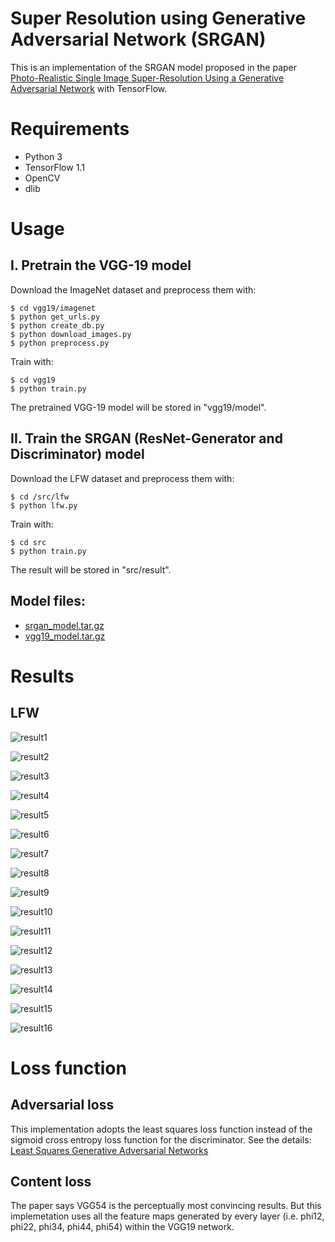# Super Resolution using Generative Adversarial Network (SRGAN)

This is an implementation of the SRGAN model proposed in the paper
[Photo-Realistic Single Image Super-Resolution Using a Generative Adversarial Network](
https://arxiv.org/abs/1609.04802)
with TensorFlow.

# Requirements

- Python 3
- TensorFlow 1.1
- OpenCV
- dlib

# Usage

## I. Pretrain the VGG-19 model

Download the ImageNet dataset and preprocess them with:

```
$ cd vgg19/imagenet
$ python get_urls.py
$ python create_db.py
$ python download_images.py
$ python preprocess.py
```

Train with:

```
$ cd vgg19
$ python train.py
```

The pretrained VGG-19 model will be stored in "vgg19/model".


## II. Train the SRGAN (ResNet-Generator and Discriminator) model

Download the LFW dataset and preprocess them with:

```
$ cd /src/lfw
$ python lfw.py
```

Train with:

```
$ cd src
$ python train.py
```

The result will be stored in "src/result".

## Model files:
- [srgan_model.tar.gz](https://drive.google.com/open?id=0B-s6ok7B0V9vbEtYQzA1Ylphb2c)
- [vgg19_model.tar.gz](https://drive.google.com/open?id=0B-s6ok7B0V9vcXNfSzdjZ0lCc0k)

# Results

## LFW

![result1](results/000000001.jpg)

![result2](results/000000002.jpg)

![result3](results/000000003.jpg)

![result4](results/000000004.jpg)

![result5](results/000000005.jpg)

![result6](results/000000006.jpg)

![result7](results/000000007.jpg)

![result8](results/000000008.jpg)

![result9](results/000000009.jpg)

![result10](results/000000010.jpg)

![result11](results/000000011.jpg)

![result12](results/000000012.jpg)

![result13](results/000000013.jpg)

![result14](results/000000014.jpg)

![result15](results/000000015.jpg)

![result16](results/000000016.jpg)


# Loss function

## Adversarial loss 

This implementation adopts the least squares loss function instead 
of the sigmoid cross entropy loss function for the discriminator.
See the details: [Least Squares Generative Adversarial Networks](
https://arxiv.org/abs/1611.04076)

## Content loss

The paper says VGG54 is the perceptually most convincing results.
But this implemetation uses all the feature maps generated by every layer
(i.e. phi12, phi22, phi34, phi44, phi54) within the VGG19 network.

